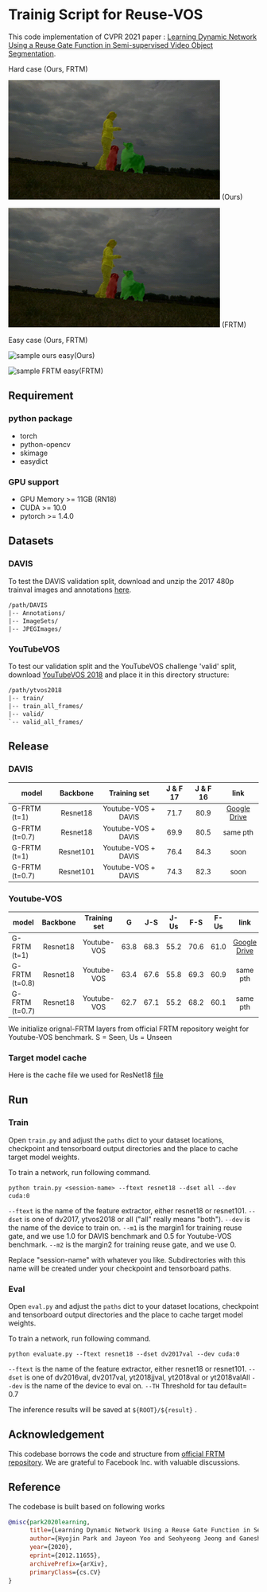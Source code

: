 # Trainig Script for Reuse-VOS

This code implementation of CVPR 2021 paper :  [Learning Dynamic Network Using a Reuse Gate Function in Semi-supervised Video Object Segmentation](https://arxiv.org/abs/2012.11655).

Hard case (Ours, FRTM)

<img src="./sample/Gate_dog.gif" alt="sample ours hard" width="426" height="240"> (Ours)

 <img src="./sample/FRTM_dog.gif" alt="sample FRTM hard" width="426" height="240"> (FRTM)

Easy case (Ours, FRTM)

<img src="./sample/Gate_cow.gif" alt="sample ours easy" width="426" height="240">(Ours)

 <img src="./sample/FRTM_cow.gif" alt="sample FRTM easy" width="426" height="240">(FRTM)

## Requirement
### python package
- torch
- python-opencv
- skimage
- easydict

### GPU support

- GPU Memory >= 11GB (RN18)
- CUDA >= 10.0
- pytorch >= 1.4.0


## Datasets

### DAVIS

To test the DAVIS validation split, download and unzip the 2017 480p trainval images and annotations [here](https://data.vision.ee.ethz.ch/csergi/share/davis/DAVIS-2017-trainval-480p.zip).

```
/path/DAVIS
|-- Annotations/
|-- ImageSets/
|-- JPEGImages/
```

### YouTubeVOS

To test our validation split and the YouTubeVOS challenge 'valid' split, download [YouTubeVOS 2018](https://youtube-vos.org/dataset/)
and place it in this directory structure:

```
/path/ytvos2018
|-- train/
|-- train_all_frames/
|-- valid/
`-- valid_all_frames/
```

## Release

### DAVIS 

| model         |Backbone  |Training set         | J & F 17 | J & F 16| link  |
|---------------|:--------:|:-------------------:|:--------:|:-------:|:-----:|
| G-FRTM (t=1)  | Resnet18 | Youtube-VOS + DAVIS | 71.7 | 80.9 | [Google Drive](https://drive.google.com/file/d/1CedlOkynY9ja4Sd9q7wLO6-fELh_cM1R/view?usp=sharing)| 
| G-FRTM (t=0.7)| Resnet18 | Youtube-VOS + DAVIS | 69.9 | 80.5 | same pth|
| G-FRTM (t=1)  | Resnet101| Youtube-VOS + DAVIS | 76.4 | 84.3 | soon| 
| G-FRTM (t=0.7)| Resnet101| Youtube-VOS + DAVIS | 74.3 | 82.3 | soon| 

### Youtube-VOS

| model         |Backbone  |Training set | G    | J-S  | J-Us | F-S  |F-Us  | link |
|---------------|:--------:|:-----------:|:----:|:----:|:----:|:----:|:----:|:----:|
| G-FRTM (t=1)  | Resnet18 | Youtube-VOS | 63.8 | 68.3 | 55.2 | 70.6 | 61.0 | [Google Drive](https://drive.google.com/file/d/1FQLgkIX6Iaj5vKGN20ZfAdk_mE0xwgzR/view?usp=sharing)|
| G-FRTM (t=0.8)| Resnet18 | Youtube-VOS | 63.4 | 67.6 | 55.8 | 69.3 | 60.9 | same pth|
| G-FRTM (t=0.7)| Resnet18 | Youtube-VOS | 62.7 | 67.1 | 55.2 | 68.2 | 60.1 | same pth|

We initialize orignal-FRTM layers from official FRTM repository weight for Youtube-VOS benchmark.
S = Seen, Us = Unseen

### Target model cache
Here is the cache file we used for ResNet18 [file](https://drive.google.com/file/d/177Dm65wAIqoZINRtl-HIyGPJUNG7DUQi/view?usp=sharing)


## Run
### Train

Open `train.py` and adjust the `paths` dict to your dataset locations, checkpoint and tensorboard
output directories and the place to cache target model weights.

To train a network, run following command.

```shell script
python train.py <session-name> --ftext resnet18 --dset all --dev cuda:0
```
`--ftext` is the name of the feature extractor, either resnet18 or resnet101.
`--dset` is one of dv2017, ytvos2018 or all ("all" really means "both").
`--dev` is the name of the device to train on.
`--m1` is the margin1 for training reuse gate, and we use 1.0 for DAVIS benchmark and 0.5 for Youtube-VOS benchmark.
`--m2` is the margin2 for training reuse gate, and  we use 0. 

Replace "session-name" with whatever you like. Subdirectories with this name
will be created under your checkpoint and tensorboard paths.


### Eval

Open `eval.py` and adjust the `paths` dict to your dataset locations, checkpoint and tensorboard
output directories and the place to cache target model weights.

To train a network, run following command.

```shell script
python evaluate.py --ftext resnet18 --dset dv2017val --dev cuda:0
```
`--ftext` is the name of the feature extractor, either resnet18 or resnet101.
`--dset` is one of dv2016val, dv2017val, yt2018jjval, yt2018val or yt2018valAll
`--dev` is the name of the device to eval on.
`--TH` Threshold for tau default= 0.7

The inference results will be saved at `${ROOT}/${result}` .


## Acknowledgement
This codebase borrows the code and structure from [official FRTM repository](https://github.com/andr345/frtm-vos).
We are grateful to Facebook Inc. with valuable discussions.
## Reference
The codebase is built based on following works
```Bibtex
@misc{park2020learning,
      title={Learning Dynamic Network Using a Reuse Gate Function in Semi-supervised Video Object Segmentation}, 
      author={Hyojin Park and Jayeon Yoo and Seohyeong Jeong and Ganesh Venkatesh and Nojun Kwak},
      year={2020},
      eprint={2012.11655},
      archivePrefix={arXiv},
      primaryClass={cs.CV}
}

```

